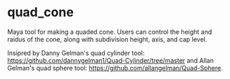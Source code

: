 # quad_cone

Maya tool for making a quaded cone. Users can control the height and raidus of the cone, along with subdivision height, axis, and cap level.

Insipred by Danny Gelman's quad cylinder tool: https://github.com/dannygelman1/Quad-Cylinder/tree/master
 and Allan Gelman's quad sphere tool: https://github.com/allangelman/Quad-Sphere. 